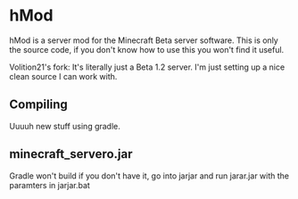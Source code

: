 hMod
====================
hMod is a server mod for the Minecraft Beta server software. This is only the source code, if you don't know how to use this you won't find it useful.

Volition21's fork: It's literally just a Beta 1.2 server. I'm just setting up a nice clean source I can work with.

Compiling
---------
Uuuuh new stuff using gradle.


minecraft_servero.jar
---------
Gradle won't build if you don't have it, go into jarjar and run jarar.jar with the paramters in jarjar.bat
